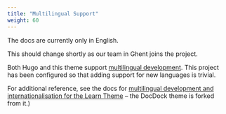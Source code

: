 ```yaml
---
title: "Multilingual Support"
weight: 60
---
```


The docs are currently only in English.

This should change shortly as our team in Ghent joins the project.

Both Hugo and this theme support [multilingual development](https://gohugo.io/content-management/multilingual/). This project has been configured so that adding support for new languages is trivial.

For additional reference, see the docs for [multilingual development and internationalisation for the Learn Theme](https://learn.netlify.com/en/cont/i18n/) – the DocDock theme is forked from it.)

